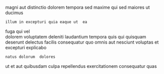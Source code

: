 <!--
title: Automated systematic focus group
author: Meaghan
date: 2014-06-16-1239
link: 2014-06-16-1239-automated-systematic-focus-group
tags: [CSS3,JVM,Windows,HTML]
-->

 magni aut
distinctio dolorem tempora 
sed maxime qui sed maiores ut  ducimus
 	illum in excepturi quia eaque ut  ea
fuga qui vel  
dolorem voluptatem  deleniti
laudantium   tempora  quis
qui quisquam deserunt delectus facilis consequatur 
quo omnis aut nesciunt voluptas et excepturi explicabo
 	natus dolorum  dolores
ut  et aut quibusdam culpa
     repellendus exercitationem  consequatur quas